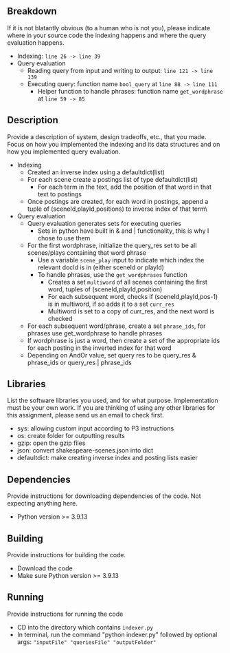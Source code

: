 ## Breakdown
If it is not blatantly obvious (to a human who is not you), please indicate where in your source code the indexing happens and where the query evaluation happens.
- Indexing: ```line 26 -> line 39```
- Query evaluation
  - Reading query from input and writing to output: ```line 121 -> line 139```
  - Executing query: function name ```bool_query``` at ```line 88 -> line 111```
    - Helper function to handle phrases: function name ```get_wordphrase``` at ```line 59 -> 85```

## Description 
Provide a description of system, design tradeoffs, etc., that you made. Focus on how you implemented the indexing and its data structures and on how you implemented query evaluation.
- Indexing
  - Created an inverse index using a defaultdict(list)
  - For each scene create a postings list of type defaultdict(list)
    - For each term in the text, add the position of that word in that text to postings
  - Once postings are created, for each word in postings, append a tuple of (sceneId,playId,positions) to inverse index of that term\
- Query evaluation
  - Query evaluation generates sets for executing queries
    - Sets in python have built in & and | functionality, this is why I chose to use them
  - For the first wordphrase, initialize the query_res set to be all scenes/plays containing that word phrase
    - Use a variable ```scene_play``` input to indicate which index the relevant docId is in (either sceneId or playId)
    - To handle phrases, use the ```get_wordphrases``` function
      - Creates a set ```multiword``` of all scenes containing the first word, tuples of (sceneId,playId,position)
      - For each subsequent word, checks if (sceneId,playId,pos-1) is in multiword, if so adds it to a set ```curr_res```
      - Multiword is set to a copy of curr_res, and the next word is checked
  - For each subsequent word/phrase, create a set ```phrase_ids```, for phrases use get_wordphrase to handle phrases
  - If wordphrase is just a word, then create a set of the appropriate ids for each posting in the inverted index for that word
  - Depending on AndOr value, set query res to be query_res & phrase_ids or query_res | phrase_ids

## Libraries 
List the software libraries you used, and for what purpose. Implementation must be your own work. If you are thinking of using any other libraries for this assignment, please send us an email to check first.
- sys: allowing custom input according to P3 instructions
- os: create folder for outputting results
- gzip: open the gzip files
- json: convert shakespeare-scenes.json into dict
- defaultdict: make creating inverse index and posting lists easier

## Dependencies
Provide instructions for downloading dependencies of the code. Not expecting anything here.
- Python version >= 3.9.13

## Building 
Provide instructions for building the code.
- Download the code
- Make sure Python version >= 3.9.13

## Running
Provide instructions for running the code
- CD into the directory which contains ```indexer.py```
- In terminal, run the command "python indexer.py" followed by optional args: ```"inputFile" "queriesFile" "outputFolder"```
